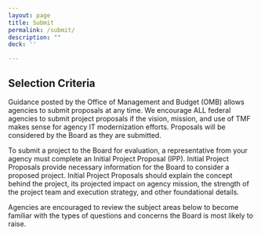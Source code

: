 ```yaml
---
layout: page
title: Submit
permalink: /submit/
description: ""
deck: ''

---
```


## Selection Criteria

Guidance posted by the Office of Management and Budget (OMB) allows agencies to submit proposals at any time. We encourage ALL federal agencies to submit project proposals if the vision, mission, and use of TMF makes sense for agency IT modernization efforts. Proposals will be considered by the Board as they are submitted.

To submit a project to the Board for evaluation, a representative from your agency must complete an Initial Project Proposal (IPP). Initial Project Proposals provide necessary information for the Board to consider a proposed project. Initial Project Proposals should explain the concept behind the project, its projected impact on agency mission, the strength of the project team and execution strategy, and other foundational details.

Agencies are encouraged to review the subject areas below to become familiar with the types of questions and concerns the Board is most likely to raise.
